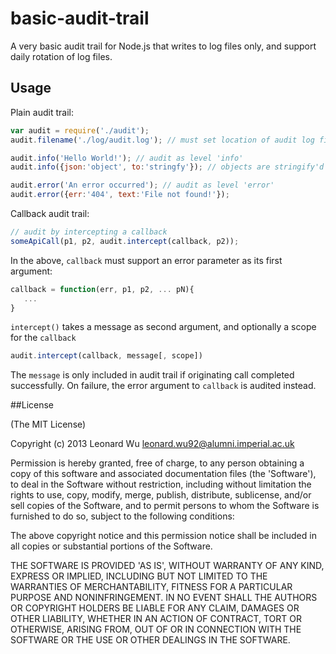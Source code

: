 
# basic-audit-trail

A very basic audit trail for Node.js that writes to log files only, and support daily rotation of log files.


## Usage

Plain audit trail:
```js
var audit = require('./audit');
audit.filename('./log/audit.log'); // must set location of audit log file

audit.info('Hello World!'); // audit as level 'info'
audit.info({json:'object', to:'stringfy'}); // objects are stringify'd in audit message

audit.error('An error occurred'); // audit as level 'error'
audit.error({err:'404', text:'File not found!'});
```

Callback audit trail:
```js
// audit by intercepting a callback
someApiCall(p1, p2, audit.intercept(callback, p2));
```

In the above, ``callback`` must support an error parameter as its first argument:
```js
callback = function(err, p1, p2, ... pN){
   ...
}
```

`intercept()` takes a message as second argument, and optionally a scope for the `callback`
```js
audit.intercept(callback, message[, scope])
```

The `message` is only included in audit trail if originating call completed successfully.
On failure, the error argument to `callback` is audited instead.


##License

(The MIT License)

Copyright (c) 2013 Leonard Wu <leonard.wu92@alumni.imperial.ac.uk>

Permission is hereby granted, free of charge, to any person obtaining a copy of this software and associated documentation files (the 'Software'), to deal in the Software without restriction, including without limitation the rights to use, copy, modify, merge, publish, distribute, sublicense, and/or sell copies of the Software, and to permit persons to whom the Software is furnished to do so, subject to the following conditions:

The above copyright notice and this permission notice shall be included in all copies or substantial portions of the Software.

THE SOFTWARE IS PROVIDED 'AS IS', WITHOUT WARRANTY OF ANY KIND, EXPRESS OR IMPLIED, INCLUDING BUT NOT LIMITED TO THE WARRANTIES OF MERCHANTABILITY, FITNESS FOR A PARTICULAR PURPOSE AND NONINFRINGEMENT. IN NO EVENT SHALL THE AUTHORS OR COPYRIGHT HOLDERS BE LIABLE FOR ANY CLAIM, DAMAGES OR OTHER LIABILITY, WHETHER IN AN ACTION OF CONTRACT, TORT OR OTHERWISE, ARISING FROM, OUT OF OR IN CONNECTION WITH THE SOFTWARE OR THE USE OR OTHER DEALINGS IN THE SOFTWARE.

